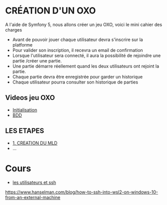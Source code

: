 # CRÉATION D'UN OXO

A l'aide de Symfony 5, nous allons créer un jeu OXO, voici le mini cahier des charges

- Avant de pouvoir jouer chaque utilisateur devra s'inscrire sur la platforme
- Pour valider son inscription, il recevra un email de confirmation
- Lorsque l'utilisateur sera connecté, il aura la possibilité de rejoindre une partie /créer une partie.
- Une partie démarre réellement quand les deux utilisateurs ont rejoint la partie.
- Chaque partie devra être enregistrée pour garder un historique
- Chaque utilisateur pourra consulter son historique de parties


## Videos jeu OXO
- [Initialisation](https://www.youtube.com/watch?v=BMYhICaOd9U)
- [BDD](https://www.youtube.com/watch?v=_Rl_rHmZOjQ)



## LES ETAPES

- [1. CREATION DU MLD](doc/mld.md)
- …


# Cours

- [les utilisateurs et ssh](doc/users.md)





https://www.hanselman.com/blog/how-to-ssh-into-wsl2-on-windows-10-from-an-external-machine
